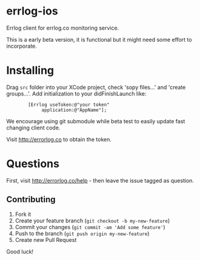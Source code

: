 errlog-ios
==========

Errlog client for errlog.co monitoring service.

This is a early beta version, it is functional but it might need some effort to
incorporate.

Installing
==========

Drag `src` folder into your XCode project, check 'sopy files...' and 'create groups...'.
Add initialization to your didFinishLaunch like:

	        [Errlog useToken:@"your token"
	        	 application:@"AppName"];


We encourage using git submodule while beta test to easily update fast changing client code.

Visit http://errorlog.co to obtain the token.

Questions
=========

First, visit http://errorlog.co/help - then leave the issue tagged as question.

## Contributing

1. Fork it
2. Create your feature branch (`git checkout -b my-new-feature`)
3. Commit your changes (`git commit -am 'Add some feature'`)
4. Push to the branch (`git push origin my-new-feature`)
5. Create new Pull Request

Good luck!